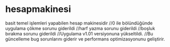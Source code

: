 # hesapmakinesi

basit temel işlemleri yapabilen hesap makinesidir
//0 ile bölündüğünde uygulama çökme sorunu giderildi
//harf yazma sorunu giderildi 
//boşluk bırakma sorunu giderildi
//Uygulama v1.01 versiyonuna yükseltildi.
//Bu güncelleme bug sorunlarını giderir ve performans optimizasyonunu geliştirir.
